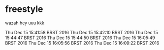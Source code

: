 # freestyle
wazah
hey
uuu
kkk


Thu Dec 15 15:41:58 BRST 2016
Thu Dec 15 15:42:10 BRST 2016
Thu Dec 15 15:44:47 BRST 2016
Thu Dec 15 15:44:50 BRST 2016
Thu Dec 15 16:05:49 BRST 2016
Thu Dec 15 16:05:56 BRST 2016
Thu Dec 15 16:09:22 BRST 2016
